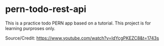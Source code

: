 # pern-todo-rest-api

This is a practice todo PERN app based on a tutorial. This project is for learning purproses only.

Source/Credit: https://www.youtube.com/watch?v=ldYcgPKEZC8&t=1743s
